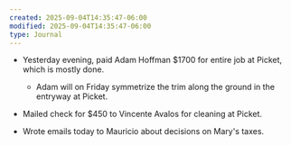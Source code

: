 ```yaml
---
created: 2025-09-04T14:35:47-06:00
modified: 2025-09-04T14:35:47-06:00
type: Journal
---
```


- Yesterday evening, paid Adam Hoffman $1700
  for entire job at Picket, which is mostly
  done.
  - Adam will on Friday symmetrize the trim
    along the ground in the entryway at
    Picket.

- Mailed check for $450 to Vincente Avalos
  for cleaning at Picket.

- Wrote emails today to Mauricio about
  decisions on Mary's taxes.

<!-- EOF -->
